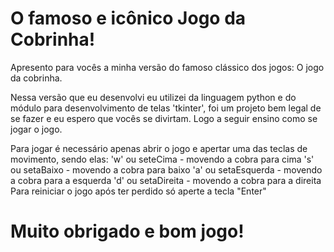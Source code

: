 # O famoso e icônico Jogo da Cobrinha!

Apresento para vocês a minha versão do famoso clássico dos jogos: O jogo da cobrinha.

Nessa versão que eu desenvolvi eu utilizei da linguagem python e do módulo para desenvolvimento de telas 'tkinter', foi um projeto bem legal de se fazer e eu espero que vocês se divirtam. Logo a seguir ensino como se jogar o jogo.

Para jogar é necessário apenas abrir o jogo e apertar uma das teclas de movimento, sendo elas:
'w' ou seteCima - movendo a cobra para cima
's' ou setaBaixo - movendo a cobra para baixo
'a' ou setaEsquerda - movendo a cobra para a esquerda
'd' ou setaDireita - movendo a cobra para a direita
Para reiniciar o jogo após ter perdido só aperte a tecla "Enter"

# Muito obrigado e bom jogo!